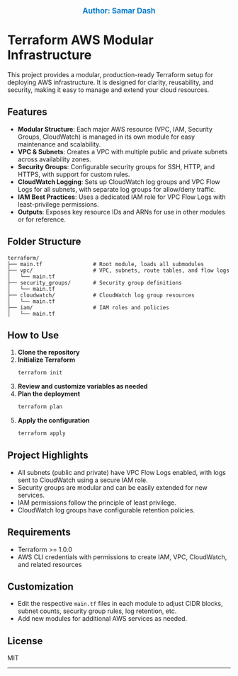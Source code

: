<p align="center">
  <b><span style="font-size:1.2em; color:#007acc;">Author: Samar Dash</span></b>
</p>

# Terraform AWS Modular Infrastructure

This project provides a modular, production-ready Terraform setup for deploying AWS infrastructure. It is designed for clarity, reusability, and security, making it easy to manage and extend your cloud resources.

## Features

- **Modular Structure**: Each major AWS resource (VPC, IAM, Security Groups, CloudWatch) is managed in its own module for easy maintenance and scalability.
- **VPC & Subnets**: Creates a VPC with multiple public and private subnets across availability zones.
- **Security Groups**: Configurable security groups for SSH, HTTP, and HTTPS, with support for custom rules.
- **CloudWatch Logging**: Sets up CloudWatch log groups and VPC Flow Logs for all subnets, with separate log groups for allow/deny traffic.
- **IAM Best Practices**: Uses a dedicated IAM role for VPC Flow Logs with least-privilege permissions.
- **Outputs**: Exposes key resource IDs and ARNs for use in other modules or for reference.

## Folder Structure

```
terraform/
├── main.tf                # Root module, loads all submodules
├── vpc/                   # VPC, subnets, route tables, and flow logs
│   └── main.tf
├── security_groups/       # Security group definitions
│   └── main.tf
├── cloudwatch/            # CloudWatch log group resources
│   └── main.tf
├── iam/                   # IAM roles and policies
│   └── main.tf
```

## How to Use

1. **Clone the repository**
2. **Initialize Terraform**
   ```sh
   terraform init
   ```
3. **Review and customize variables as needed**
4. **Plan the deployment**
   ```sh
   terraform plan
   ```
5. **Apply the configuration**
   ```sh
   terraform apply
   ```

## Project Highlights
- All subnets (public and private) have VPC Flow Logs enabled, with logs sent to CloudWatch using a secure IAM role.
- Security groups are modular and can be easily extended for new services.
- IAM permissions follow the principle of least privilege.
- CloudWatch log groups have configurable retention policies.

## Requirements
- Terraform >= 1.0.0
- AWS CLI credentials with permissions to create IAM, VPC, CloudWatch, and related resources

## Customization
- Edit the respective `main.tf` files in each module to adjust CIDR blocks, subnet counts, security group rules, log retention, etc.
- Add new modules for additional AWS services as needed.

## License
MIT

---

